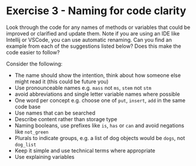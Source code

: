 # Exercise 3 - Naming for code clarity

Look through the code for any names of methods or variables that could be improved or
clarified and update them. Note if you are using an IDE like Intellij or VSCode, 
you can use automatic renaming.
Can you find an example from each of the suggestions listed below?
Does this make the code easier to follow?

Consider the following:

- The name should show the intention, think about how someone else might read it (this could be future you)
- Use pronounceable names e.g. `mass` not `ms`, `stem` not `stm`
- avoid abbreviations and single letter variable names where possible
- One word per concept e.g. choose one of `put`, `insert`, `add` in the same code base
- Use names that can be searched
- Describe content rather than storage type
- Naming booleans, use prefixes like `is`, `has` or `can` and avoid negations like `not_green`
- Plurals to indicate groups, e.g. a list of dog objects would be `dogs`, not `dog_list`
- Keep it simple and use technical terms where appropriate
- Use explaining variables
